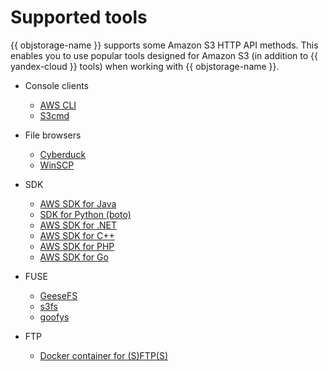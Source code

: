 # Supported tools

{{ objstorage-name }} supports some Amazon S3 HTTP API methods. This enables you to use popular tools designed for Amazon S3 (in addition to {{ yandex-cloud }} tools) when working with {{ objstorage-name }}.

* Console clients

   * [AWS CLI](aws-cli.md)
   * [S3cmd](s3cmd.md)

* File browsers

   * [Cyberduck](cyberduck.md)
   * [WinSCP](winscp.md)

* SDK

   * [AWS SDK for Java](aws-sdk-java.md)
   * [SDK for Python (boto)](boto.md)
   * [AWS SDK for .NET](aws-sdk-net.md)
   * [AWS SDK for C++](aws-sdk-cpp.md)
   * [AWS SDK for PHP](aws-sdk-php.md)
   * [AWS SDK for Go](aws-sdk-go.md)

* FUSE

   * [GeeseFS](geesefs.md)
   * [s3fs](s3fs.md)
   * [goofys](goofys.md)

* FTP

   * [Docker container for (S)FTP(S)](sftps.md)
